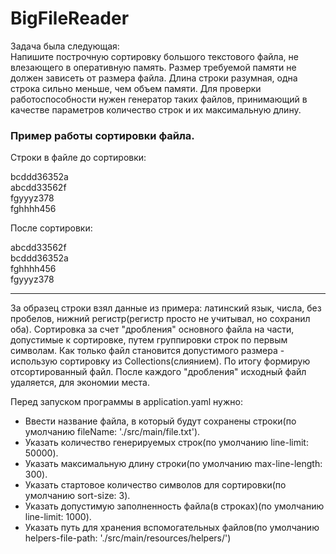 # BigFileReader

Задача была следующая:    
Напишите построчную сортировку большого текстового файла, не влезающего в оперативную память.
Размер требуемой памяти не должен зависеть от размера файла.
Длина строки разумная, одна строка сильно меньше, чем объем памяти.
Для проверки работоспособности нужен генератор таких файлов, принимающий в качестве параметров количество строк и их максимальную длину.

### Пример работы сортировки файла.

Строки в файле до сортировки:    
    
bcddd36352a    
abcdd33562f    
fgyyyz378     
fghhhh456
    
После сортировки:
    
abcdd33562f    
bcddd36352a    
fghhhh456    
fgyyyz378    
__________________________________

За образец строки взял данные из примера: латинский язык, числа, без пробелов, нижний регистр(регистр просто не
учитывал, но сохранил оба). Сортировка за счет "дробления" основного файла на части, допустимые к сортировке, путем
группировки строк по первым символам. Как только файл становится допустимого размера - использую сортировку из
Collections(слиянием). По итогу формирую отсортированный файл. После каждого "дробления" исходный файл удаляется, для
экономии места.

Перед запуском программы в application.yaml нужно:
-  Ввести название файла, в который будут сохранены строки(по умолчанию fileName: './src/main/file.txt'). 
-  Указать количество генерируемых строк(по умолчанию line-limit: 50000). 
-  Указать максимальную длину строки(по умолчанию max-line-length: 300).
-  Указать стартовое количество символов для сортировки(по умолчанию sort-size: 3).
-  Указать допустимую заполненность файла(в строках)(по умолчанию line-limit: 1000).
-  Указать путь для хранения вспомогательных файлов(по умолчанию helpers-file-path: './src/main/resources/helpers/')
